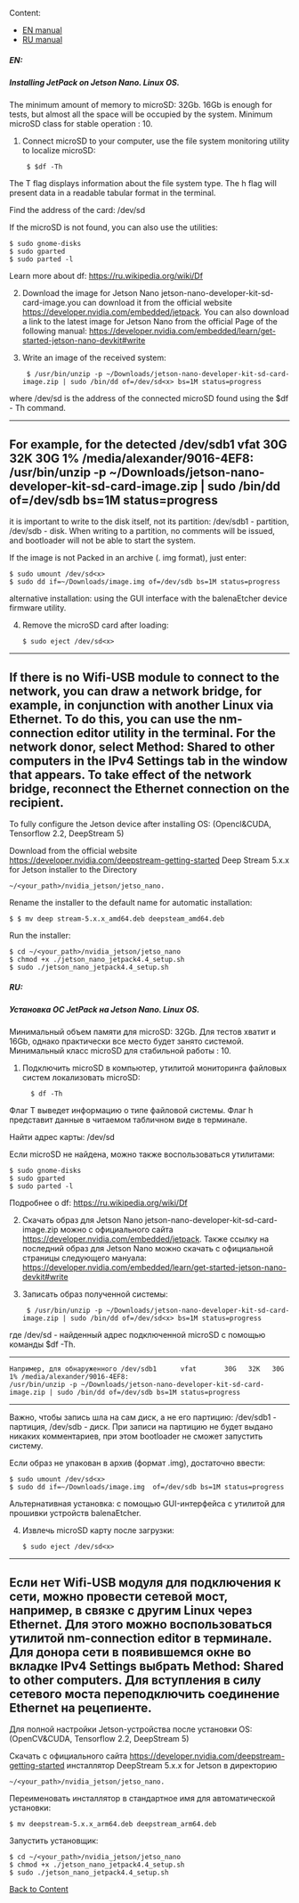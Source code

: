 
Content:
<a id='start'></a>

* [EN manual](#en_manual)
* [RU manual](#ru_manual)

##### EN:
##### Installing JetPack on Jetson Nano. Linux OS.
<a id='en_manual'></a>

The minimum amount of memory to microSD: 32Gb. 16Gb is enough for tests, but almost all the space will be occupied by the system.
Minimum microSD class for stable operation : 10.

1. Connect microSD to your computer, use the file system monitoring utility to localize microSD:
    
        $ $df -Th

The T flag displays information about the file system type.
The h flag will present data in a readable tabular format in the terminal.

Find the address of the card: /dev/sd<x>

If the microSD is not found, you can also use the utilities:

    $ sudo gnome-disks
    $ sudo gparted
    $ sudo parted -l

Learn more about df: https://ru.wikipedia.org/wiki/Df

2. Download the image for Jetson Nano jetson-nano-developer-kit-sd-card-image.you can download it from the official website https://developer.nvidia.com/embedded/jetpack. You can also download a link to the latest image for Jetson Nano from the official Page of the following manual:
https://developer.nvidia.com/embedded/learn/get-started-jetson-nano-devkit#write

3. Write an image of the received system:

        $ /usr/bin/unzip -p ~/Downloads/jetson-nano-developer-kit-sd-card-image.zip | sudo /bin/dd of=/dev/sd<x> bs=1M status=progress

where /dev/sd<x> is the address of the connected microSD found using the $df - Th command.

---
For example, for the detected /dev/sdb1 vfat 30G 32K 30G 1% /media/alexander/9016-4EF8:
/usr/bin/unzip -p ~/Downloads/jetson-nano-developer-kit-sd-card-image.zip | sudo /bin/dd of=/dev/sdb bs=1M status=progress
---

it is important to write to the disk itself, not its partition: /dev/sdb1 - partition, /dev/sdb - disk. When writing to a partition, no comments will be issued, and bootloader will not be able to start the system.

If the image is not Packed in an archive (. img format), just enter:

    $ sudo umount /dev/sd<x>
    $ sudo dd if=~/Downloads/image.img of=/dev/sdb bs=1M status=progress

alternative installation: using the GUI interface with the balenaEtcher device firmware utility.

4. Remove the microSD card after loading:
    
       $ sudo eject /dev/sd<x>

---
If there is no Wifi-USB module to connect to the network, you can draw a network bridge, for example, in conjunction with another Linux via Ethernet.
To do this, you can use the nm-connection editor utility in the terminal.
For the network donor, select Method: Shared to other computers in the IPv4 Settings tab in the window that appears.
To take effect of the network bridge, reconnect the Ethernet connection on the recipient.
---

To fully configure the Jetson device after installing OS: (Opencl&CUDA, Tensorflow 2.2, DeepStream 5)

Download from the official website https://developer.nvidia.com/deepstream-getting-started Deep Stream 5.x.x for Jetson installer to the Directory
    
    ~/<your_path>/nvidia_jetson/jetso_nano.

Rename the installer to the default name for automatic installation:
    
    $ $ mv deep stream-5.x.x_amd64.deb deepsteam_amd64.deb

Run the installer:

    $ cd ~/<your_path>/nvidia_jetson/jetso_nano
    $ chmod +x ./jetson_nano_jetpack4.4_setup.sh
    $ sudo ./jetson_nano_jetpack4.4_setup.sh


##### RU:
##### Установка ОС JetPack на Jetson Nano. Linux OS.
<a id='ru_manual'></a>

Минимальный объем памяти для microSD: 32Gb. Для тестов хватит и 16Gb, однако практически все место будет занято системой.
Минимальный класс microSD для стабильной работы : 10.

1. Подключить microSD в компьютер, утилитой мониторинга файловых систем локализовать microSD:
     
         $ df -Th   

Флаг T выведет информацию о типе файловой системы.
Флаг h представит данные в читаемом табличном виде в терминале.

Найти адрес карты: /dev/sd<x>

Если microSD не найдена, можно также воспользоваться утилитами:

    $ sudo gnome-disks
    $ sudo gparted
    $ sudo parted -l

Подробнее о df: https://ru.wikipedia.org/wiki/Df

2. Скачать образ для Jetson Nano jetson-nano-developer-kit-sd-card-image.zip можно с официального сайта https://developer.nvidia.com/embedded/jetpack. Также ссылку на последний образ для Jetson Nano можно скачать с официальной страницы следующего мануала:
https://developer.nvidia.com/embedded/learn/get-started-jetson-nano-devkit#write

3. Записать образ полученной системы:

        $ /usr/bin/unzip -p ~/Downloads/jetson-nano-developer-kit-sd-card-image.zip | sudo /bin/dd of=/dev/sd<x> bs=1M status=progress

где /dev/sd<x> - найденный адрес подключенной microSD с помощью команды $df -Th.

---
    Например, для обнаруженного /dev/sdb1      vfat       30G   32K   30G   1% /media/alexander/9016-4EF8:
    /usr/bin/unzip -p ~/Downloads/jetson-nano-developer-kit-sd-card-image.zip | sudo /bin/dd of=/dev/sdb bs=1M status=progress
---

Важно, чтобы запись шла на сам диск, а не его партицию: /dev/sdb1 - партиция, /dev/sdb - диск. При записи на партицию не будет выдано никаких комментариев, при этом bootloader не сможет запустить систему.

Если образ не упакован в архив (формат .img), достаточно ввести:

    $ sudo umount /dev/sd<x>
    $ sudo dd if=~/Downloads/image.img  of=/dev/sdb bs=1M status=progress

Альтернативная установка: с помощью GUI-интерфейса с утилитой для прошивки устройств balenaEtcher.

4. Извлечь microSD карту после загрузки:
                
       $ sudo eject /dev/sd<x>

---
Если нет Wifi-USB модуля для подключения к сети, можно провести сетевой мост, например, в связке с другим Linux через Ethernet.
Для этого можно воспользоваться утилитой nm-connection editor в терминале.
Для донора сети в появившемся окне во вкладке IPv4 Settings выбрать Method: Shared to other computers.
Для вступления в силу сетевого моста переподключить соединение Ethernet на рецепиенте.
---

Для полной настройки Jetson-устройства после установки OS: (OpenCV&CUDA, Tensorflow 2.2, DeepStream 5)

Скачать с официального сайта https://developer.nvidia.com/deepstream-getting-started инсталлятор DeepStream 5.x.x for Jetson в директорию 
    
    ~/<your_path>/nvidia_jetson/jetso_nano. 

Переименовать инсталлятор в стандартное имя для автоматической установки: 
    
    $ mv deepstream-5.x.x_arm64.deb deepstream_arm64.deb
    
Запустить установщик:

    $ cd ~/<your_path>/nvidia_jetson/jetso_nano
    $ chmod +x ./jetson_nano_jetpack4.4_setup.sh
    $ sudo ./jetson_nano_jetpack4.4_setup.sh
    
    
[Back to Content](#start)